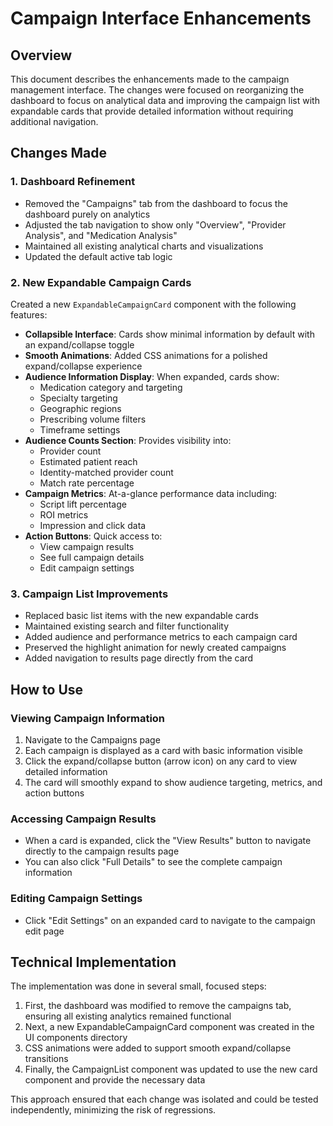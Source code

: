 # Campaign Interface Enhancements

## Overview

This document describes the enhancements made to the campaign management interface. The changes were focused on reorganizing the dashboard to focus on analytical data and improving the campaign list with expandable cards that provide detailed information without requiring additional navigation.

## Changes Made

### 1. Dashboard Refinement

- Removed the "Campaigns" tab from the dashboard to focus the dashboard purely on analytics
- Adjusted the tab navigation to show only "Overview", "Provider Analysis", and "Medication Analysis"
- Maintained all existing analytical charts and visualizations
- Updated the default active tab logic

### 2. New Expandable Campaign Cards

Created a new `ExpandableCampaignCard` component with the following features:

- **Collapsible Interface**: Cards show minimal information by default with an expand/collapse toggle
- **Smooth Animations**: Added CSS animations for a polished expand/collapse experience
- **Audience Information Display**: When expanded, cards show:
  - Medication category and targeting
  - Specialty targeting
  - Geographic regions
  - Prescribing volume filters
  - Timeframe settings
- **Audience Counts Section**: Provides visibility into:
  - Provider count
  - Estimated patient reach
  - Identity-matched provider count
  - Match rate percentage
- **Campaign Metrics**: At-a-glance performance data including:
  - Script lift percentage
  - ROI metrics
  - Impression and click data
- **Action Buttons**: Quick access to:
  - View campaign results
  - See full campaign details
  - Edit campaign settings

### 3. Campaign List Improvements

- Replaced basic list items with the new expandable cards
- Maintained existing search and filter functionality
- Added audience and performance metrics to each campaign card
- Preserved the highlight animation for newly created campaigns
- Added navigation to results page directly from the card

## How to Use

### Viewing Campaign Information

1. Navigate to the Campaigns page
2. Each campaign is displayed as a card with basic information visible
3. Click the expand/collapse button (arrow icon) on any card to view detailed information
4. The card will smoothly expand to show audience targeting, metrics, and action buttons

### Accessing Campaign Results

- When a card is expanded, click the "View Results" button to navigate directly to the campaign results page
- You can also click "Full Details" to see the complete campaign information

### Editing Campaign Settings

- Click "Edit Settings" on an expanded card to navigate to the campaign edit page

## Technical Implementation

The implementation was done in several small, focused steps:

1. First, the dashboard was modified to remove the campaigns tab, ensuring all existing analytics remained functional
2. Next, a new ExpandableCampaignCard component was created in the UI components directory
3. CSS animations were added to support smooth expand/collapse transitions
4. Finally, the CampaignList component was updated to use the new card component and provide the necessary data

This approach ensured that each change was isolated and could be tested independently, minimizing the risk of regressions.
